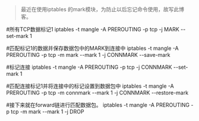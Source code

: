 >最近在使用iptables 的mark模块，为防止以后忘记命令使用，故写此博客。

#所有TCP数据标记1
	iptables -t mangle -A PREROUTING -p tcp -j MARK --set-mark 1
	
#匹配标记1的数据并保存数据包中的MARK到连接中
	iptables -t mangle -A PREROUTING -p tcp -m mark --mark 1 -j CONNMARK --save-mark
	
#标记连接
	iptables -t mangle -A PREROUTING -p tcp -j CONNMARK --set-mark 1
	
#匹配连接标记1并将连接中的标记设置到数据包中
	iptables -t mangle -A PREROUTING -p tcp -m connmark --mark 1 -j CONNMARK --restore-mark
	
#接下来就在forward链进行匹配数据包。
	iptables -t mangle -A PREROUTING -p tcp -m mark --mark 1 -j DROP